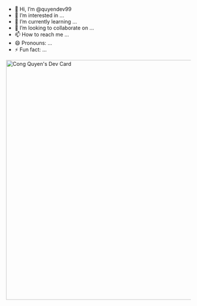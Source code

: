 - 👋 Hi, I’m @quyendev99
- 👀 I’m interested in ...
- 🌱 I’m currently learning ...
- 💞️ I’m looking to collaborate on ...
- 📫 How to reach me ...
- 😄 Pronouns: ...
- ⚡ Fun fact: ...

<!---
quyendev99/quyendev99 is a ✨ special ✨ repository because its `README.md` (this file) appears on your GitHub profile.
You can click the Preview link to take a look at your changes.
--->
<a href="https://app.daily.dev/quyendev99"><img src="https://api.daily.dev/devcards/v2/fn2sUN9rd6juNnJjbmVyO.png?type=wide&r=1oi" width="652" alt="Cong Quyen's Dev Card"/></a>
